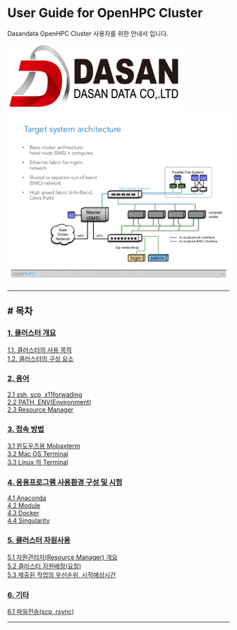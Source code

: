 # User Guide for OpenHPC Cluster
Dasandata OpenHPC Cluster 사용자를 위한 안내서 입니다.

<img src="https://github.com/dasandata/Open_HPC/blob/master/Document/User%20Guide/images/dasandata_logo.png" width="400">  

<img src="https://github.com/dasandata/Open_HPC/blob/master/Document/User%20Guide/images/openhpc-project-overview-and-updates-8-638.jpg">  

***

## # 목차

### [1.   클러스터 개요][1]  
[1.1. 클러스터의 사용 목적][1.1]  
[1.2. 클러스터의 구성 요소][1.2]  

[1]: https://github.com/dasandata/Open_HPC/tree/master/Document/User%20Guide/1_cluster_intro
[1.1]: https://github.com/dasandata/Open_HPC/tree/master/Document/User%20Guide/1_cluster_intro#-11--%ED%81%B4%EB%9F%AC%EC%8A%A4%ED%84%B0-%EC%82%AC%EC%9A%A9-%EB%AA%A9%EC%A0%81
[1.2]: https://github.com/dasandata/Open_HPC/tree/master/Document/User%20Guide/1_cluster_intro#-12-%ED%81%B4%EB%9F%AC%EC%8A%A4%ED%84%B0%EC%9D%98-%EA%B5%AC%EC%84%B1-%EC%9A%94%EC%86%8C

### [2.   용어][2]  
[2.1  ssh, scp, x11forwading][2.1]  
[2.2  PATH, ENV(Environment)][2.2]  
[2.3  Resource Manager][2.3]  

[2]: https://github.com/dasandata/Open_HPC/tree/master/Document/User%20Guide/2_term
[2.1]: https://github.com/dasandata/Open_HPC/tree/master/Document/User%20Guide/2_term#-21--ssh-scp-x11forwading
[2.2]: https://github.com/dasandata/Open_HPC/tree/master/Document/User%20Guide/2_term#-22--path-envenvironment
[2.3]: https://github.com/dasandata/Open_HPC/tree/master/Document/User%20Guide/2_term#-23--resource-manager

### [3.   접속 방법][3]  
[3.1  윈도우즈용 Mobaxterm][3.1]  
[3.2  Mac OS Terminal][3.2]  
[3.3  Linux 의 Terminal][3.3]  

[3]: https://github.com/dasandata/Open_HPC/tree/master/Document/User%20Guide/3_access
[3.1]: https://github.com/dasandata/Open_HPC/tree/master/Document/User%20Guide/3_access#-31--%EC%9C%88%EB%8F%84%EC%9A%B0%EC%A6%88%EC%9A%A9-mobaxterm
[3.2]: https://github.com/dasandata/Open_HPC/tree/master/Document/User%20Guide/3_access#-32--mac-os-terminal
[3.3]: https://github.com/dasandata/Open_HPC/tree/master/Document/User%20Guide/3_access#-33--linux-%EC%9D%98-terminal

### [4.   응용프로그램 사용환경 구성 및 시험][4]  
[4.1  Anaconda][4.1]  
[4.2  Module][4.2]  
[4.3  Docker][4.3]  
[4.4  Singularity][4.4]  

[4]: https://github.com/dasandata/Open_HPC/tree/master/Document/User%20Guide/4_app_env
[4.1]: https://github.com/dasandata/Open_HPC/tree/master/Document/User%20Guide/4_app_env#-41--anaconda
[4.2]: http://google.com
[4.3]: http://google.com
[4.4]: http://google.com

### [5.   클러스터 자원사용][5]  
[5.1  자원관리자(Resource Manager) 개요][5.1]  
[5.2  클러스터 자원배정(요청)][5.2]  
[5.3  제출된 작업의 우선순위, 시작예상시간][5.3]  

[5]: https://github.com/dasandata/Open_HPC/tree/master/Document/User%20Guide/5_use_resource
[5.1]: http://google.com
[5.2]: http://google.com
[5.3]: http://google.com

### [6.   기타][6]  
[6.1  파일전송(scp, rsync)][6.1]  

[6]: https://github.com/dasandata/Open_HPC/tree/master/Document/User%20Guide/6_etc
[6.1]: http://google.com

***
